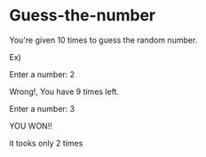 # Guess-the-number

You're given 10 times to guess the random number.

Ex)

Enter a number: 2

Wrong!, You have  9 times left.

Enter a number: 3

YOU WON!!

it tooks only 2 times
